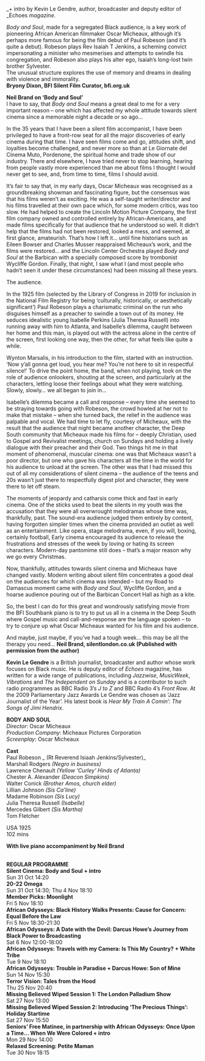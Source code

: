 
_+ intro by Kevin Le Gendre, author, broadcaster and deputy editor of _Echoes _magazine._

_Body and Soul_, made for a segregated Black audience, is a key work of pioneering African American filmmaker Oscar Micheaux, although it’s perhaps more famous for being the film debut of Paul Robeson (and it’s quite a debut). Robeson plays Rev Isaiah T Jenkins, a scheming convict impersonating a minister who mesmerises and attempts to swindle his congregation, and Robeson also plays his alter ego, Isaiah’s long-lost twin brother Sylvester.  
The unusual structure explores the use of memory and dreams in dealing with violence and immorality.<br>
**Bryony Dixon, BFI Silent Film Curator, bfi.org.uk**

**Neil Brand on ‘Body and Soul’**<br>
I have to say, that _Body and Soul_ means a great deal to me for a very important reason – one which has affected my whole attitude towards silent cinema since a memorable night a decade or so ago…

In the 35 years that I have been a silent film accompanist, I have been privileged to have a front-row seat for all the major discoveries of early cinema during that time. I have seen films come and go, attitudes shift, and loyalties become challenged, and never more so than at Le Giornate del Cinema Muto, Pordenone, the spiritual home and trade show of our industry. There and elsewhere, I have tried never to stop learning, hearing from people vastly more experienced than me about films I thought I would never get to see, and, from time to time, films I should avoid.

It’s fair to say that, in my early days, Oscar Micheaux was recognised as a groundbreaking showman and fascinating figure, but the consensus was that his films weren’t as exciting. He was a self-taught writer/director and his films travelled at their own pace which, for some modern critics, was too slow. He had helped to create the Lincoln Motion Picture Company, the first film company owned and controlled entirely by African-Americans, and made films specifically for that audience that he understood so well. It didn’t help that the films had not been restored, looked a mess, and seemed, at first glance, amateurish. That’s how I left it… until fine historians such as Eileen Bowser and Charles Musser reappraised Micheaux’s work, and the films were restored… and the Lincoln Center Orchestra played _Body and Soul_ at the Barbican with a specially composed score by trombonist Wycliffe Gordon. Finally, that night, I saw what I (and most people who hadn’t seen it under these circumstances) had been missing all these years.

The audience.

In the 1925 film (selected by the Library of Congress in 2019 for inclusion in the National Film Registry for being ‘culturally, historically, or aesthetically significant’) Paul Robeson plays a charismatic criminal on the run who disguises himself as a preacher to swindle a town out of its money. He seduces idealistic young Isabelle Perkins (Julia Theresa Russell) into running away with him to Atlanta, and Isabelle’s dilemma, caught between her home and this man, is played out with the actress alone in the centre of the screen, first looking one way, then the other, for what feels like quite a while.

Wynton Marsalis, in his introduction to the film, started with an instruction. ‘Now y’all gonna get loud, you hear me? You’re not here to sit in respectful silence!’ To drive the point home, the band, when not playing, took on the role of audience onlookers, shouting at the screen, and particularly at the characters, letting loose their feelings about what they were watching. Slowly, slowly… we all began to join in…

Isabelle’s dilemma became a call and response – every time she seemed to be straying towards going with Robeson, the crowd howled at her not to make that mistake – when she turned back, the relief in the audience was palpable and vocal. We had time to let fly, courtesy of Micheaux, with the result that the audience that night became another character, the Deep South community that Micheaux made his films for – deeply Christian, used to Gospel and Revivalist meetings, church on Sundays and holding a lively dialogue with their preacher and their God. Two things hit me in that moment of phenomenal, muscular cinema: one was that Micheaux wasn’t a poor director, but one who gave his characters all the time in the world for his audience to unload at the screen. The other was that I had missed this out of all my considerations of silent cinema – the audience of the teens and 20s wasn’t just there to respectfully digest plot and character, they were there to let off steam.

The moments of jeopardy and catharsis come thick and fast in early cinema. One of the sticks used to beat the silents in my youth was the accusation that they were all overwrought melodramas whose time was, thankfully, past. The sound-era audience judged them entirely by content, having forgotten simpler times when the cinema provided an outlet as well as an entertainment. Like opera, stage melodrama, even, if you will, boxing, certainly football, Early cinema encouraged its audience to release the frustrations and stresses of the week by loving or hating its screen characters. Modern-day pantomime still does – that’s a major reason why we go every Christmas.

Now, thankfully, attitudes towards silent cinema and Micheaux have changed vastly. Modern writing about silent film concentrates a good deal on the audiences for which cinema was intended – but my Road to Damascus moment came with _Body and Soul_, Wycliffe Gordon, and a hoarse audience pouring out of the Barbican Concert Hall as high as a kite.

So, the best I can do for this great and wondrously satisfying movie from the BFI Southbank piano is to try to put us all in a cinema in the Deep South where Gospel music and call-and-response are the language spoken – to try to conjure up what Oscar Micheaux wanted for his film and his audience.

And maybe, just maybe, if you’ve had a tough week… this may be all the therapy you need…
**Neil Brand, silentlondon.co.uk (Published with permission from the author)**<br>

**Kevin Le Gendre** is a British journalist, broadcaster and author whose work focuses on Black music. He is deputy editor of _Echoes_ magazine, has written for a wide range of publications, including _Jazzwise_, _MusicWeek_, _Vibrations_ and _The Independent on Sunday_ and is a contributor to such radio programmes as BBC Radio 3’s _J to Z_ and BBC Radio 4’s _Front Row_. At the 2009 Parliamentary Jazz Awards Le Gendre was chosen as ‘Jazz Journalist of the Year’. His latest book is _Hear My Train A Comin’: The Songs of Jimi Hendrix_.<br>


**BODY AND SOUL**<br> 
_Director_: Oscar Micheaux  
_Production Company_:  Micheaux Pictures Corporation  
_Screenplay_: Oscar Micheaux<br>

**Cast**<br>
Paul Robeson _ (Rt Reverend Isiaah Jenkins/Sylvester)_  
Marshall Rodgers _(Negro in business)_  
Lawrence Chenault _(Yellow ‘Curley’ Hinds of Atlanta)_  
Chester A. Alexander _(Deacon Simpkins)_  
Walter Conick _(Brother Amos, church elder)_  
Lillian Johnson _(Sis Ca’line)_  
Madame Robinson _(Sis Lucy)_  
Julia Theresa Russell _(Isabelle)_  
Mercedes Gilbert _(Sis Martha)_  
Tom Fletcher<br>

USA 1925<br>
102 mins<br>

**With live piano accompaniment by Neil Brand**<br>
<br>

**REGULAR PROGRAMME**<br>
**Silent Cinema: Body and Soul + intro**<br>
Sun 31 Oct 14:20<br>
**20-22 Omega**<br>
Sun 31 Oct 14:30; Thu 4 Nov 18:10<br>
**Member Picks: Moonlight**<br>
Fri 5 Nov 18:10<br>
**African Odysseys: Black History Walks Presents: Cause for Concern: Equal Before the Law**<br>
Fri 5 Nov 18:30-21:30<br>
**African Odysseys: A Date with the Devil: Darcus Howe’s Journey from Black Power to Broadcasting**<br>
Sat 6 Nov 12:00-18:00<br>
**African Odysseys: Travels with my Camera: Is This My Country? + White Tribe**<br>
Tue 9 Nov 18:10<br>
**African Odysseys: Trouble in Paradise + Darcus Howe: Son of Mine**<br>
Sun 14 Nov 15:30<br>
**Terror Vision: Tales from the Hood**<br>
Thu 25 Nov 20:40<br>
**Missing Believed Wiped Session 1: The London Palladium Show**<br>
Sat 27 Nov 13:00<br>
**Missing Believed Wiped Session 2: Introducing ‘The Precious Things’: Holiday Startime**<br>
Sat 27 Nov 15:50<br>
**Seniors’ Free Matinee, in partnership with African Odysseys: Once Upon a Time... When We Were Colored + intro**<br>
Mon 29 Nov 14:00<br>
**Relaxed Screening: Petite Maman**<br>
Tue 30 Nov 18:15<br>
<!--stackedit_data:
eyJoaXN0b3J5IjpbMTk4OTUzMjEyMV19
-->